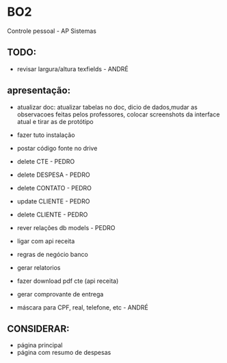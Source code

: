 # BO2
Controle pessoal - AP Sistemas

## TODO:
- revisar largura/altura texfields - ANDRÉ

## apresentação:
- atualizar doc: atualizar tabelas no doc, dicio de dados,mudar as observacoes feitas pelos professores, colocar screenshots da interface atual e tirar as de   protótipo
- fazer tuto instalação
- postar código fonte no drive

- delete CTE - PEDRO
- delete DESPESA - PEDRO
- delete CONTATO - PEDRO
- update CLIENTE - PEDRO
- delete CLIENTE - PEDRO
- rever relações db models - PEDRO

- ligar com api receita
- regras de negócio banco
- gerar relatorios
- fazer download pdf cte (api receita)
- gerar comprovante de entrega
- máscara para CPF, real, telefone, etc - ANDRÉ


## CONSIDERAR:
- página principal
- página com resumo de despesas